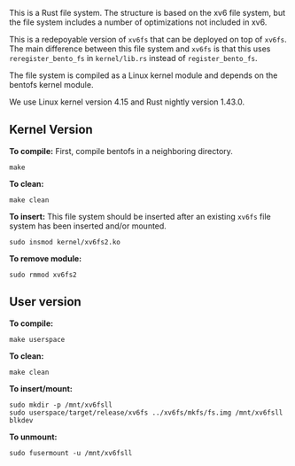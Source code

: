 This is a Rust file system. The structure is based on the xv6 file system,
but the file system includes a number of optimizations not included in xv6.

This is a redepoyable version of `xv6fs` that can be deployed on top of `xv6fs`.
The main difference between this file system and `xv6fs` is that this uses `reregister_bento_fs`
in `kernel/lib.rs` instead of `register_bento_fs`.

The file system is compiled as a Linux kernel module and depends on the
bentofs kernel module.

We use Linux kernel version 4.15 and Rust nightly version 1.43.0.

## Kernel Version
**To compile:**
First, compile bentofs in a neighboring directory.
```
make
```

**To clean:**
```
make clean
```

**To insert:**
This file system should be inserted after an existing `xv6fs` file system has been inserted and/or mounted.
```
sudo insmod kernel/xv6fs2.ko
```

**To remove module:**
```
sudo rmmod xv6fs2
```

## User version
**To compile:**
```
make userspace
```

**To clean:**
```
make clean
```

**To insert/mount:**
```
sudo mkdir -p /mnt/xv6fsll
sudo userspace/target/release/xv6fs ../xv6fs/mkfs/fs.img /mnt/xv6fsll blkdev
```

**To unmount:**
```
sudo fusermount -u /mnt/xv6fsll
```
